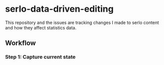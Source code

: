 # serlo-data-driven-editing

This repository and the issues are tracking changes I made to serlo content and how they affect statistics data.

## Workflow

### Step 1: Capture current state

